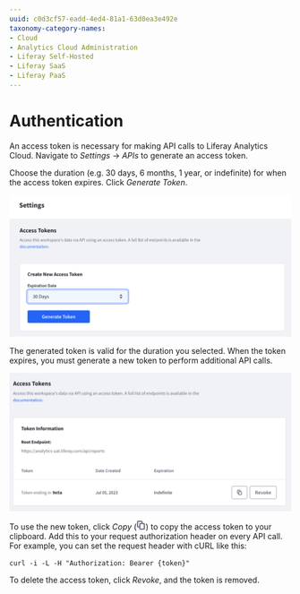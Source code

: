 ```yaml
---
uuid: c0d3cf57-eadd-4ed4-81a1-63d0ea3e492e
taxonomy-category-names:
- Cloud
- Analytics Cloud Administration
- Liferay Self-Hosted
- Liferay SaaS
- Liferay PaaS
---
```

# Authentication

An access token is necessary for making API calls to Liferay Analytics Cloud. Navigate to _Settings_ &rarr; _APIs_ to generate an access token.

Choose the duration (e.g. 30 days, 6 months, 1 year, or indefinite) for when the access token expires. Click _Generate Token_.

![Select an expiration date and click generate token.](authentication/images/01.png)

The generated token is valid for the duration you selected. When the token expires, you must generate a new token to perform additional API calls. 

![A new token is generated.](authentication/images/02.png)

To use the new token, click _Copy_ (![Copy](../images/icon-copy.png)) to copy the access token to your clipboard. Add this to your request authorization header on every API call. For example, you can set the request header with cURL like this: 

```
curl -i -L -H "Authorization: Bearer {token}"
```

To delete the access token, click _Revoke_, and the token is removed.
